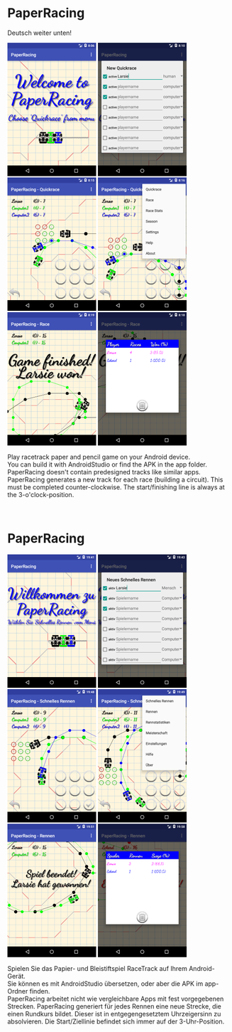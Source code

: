 <h1>PaperRacing</h1>
Deutsch weiter unten!<br>
<p>
<img src="device_welcome_en.png">&nbsp;<img src="device_newquickrace_en.png"><br>
<img src="device_quickrace_en.png">&nbsp;<img src="device_menu_en.png"><br>
<img src="device_won_en.png">&nbsp;<img src="device_racetable_en.png"><br>
</p>
Play racetrack paper and pencil game on your Android device.<br>
You can build it with AndroidStudio or find the APK in the app folder.<br>
PaperRacing doesn't contain predesigned tracks like similar apps. PaperRacing generates a new track for each race (building a circuit). This must be completed counter-clockwise. The start/finishing line is always at the 3-o'clock-position.<br>
<br>
<br>
<h1>PaperRacing</h1>
<p>
<img src="device_welcome_de.png">&nbsp;<img src="device_newquickrace_de.png"><br>
<img src="device_quickrace_de.png">&nbsp;<img src="device_menu_de.png"><br>
<img src="device_won_de.png">&nbsp;<img src="device_racetable_de.png"><br>
</p>
Spielen Sie das Papier- und Bleistiftspiel RaceTrack auf Ihrem Android-Ger&auml;t.<br>
Sie k&ouml;nnen es mit AndroidStudio &uuml;bersetzen, oder aber die APK im app-Ordner finden.<br>
PaperRacing arbeitet nicht wie vergleichbare Apps mit fest vorgegebenen Strecken. PaperRacing generiert für jedes Rennen eine neue Strecke, die einen Rundkurs bildet. Dieser ist in entgegengesetztem Uhrzeigersinn zu absolvieren. Die Start/Ziellinie befindet sich immer auf der 3-Uhr-Position.<br>

